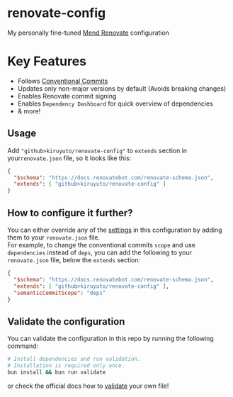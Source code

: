 # renovate-config
My personally fine-tuned [Mend Renovate](https://www.mend.io/renovate-free/) configuration

# Key Features
- Follows [Conventional Commits](https://www.conventionalcommits.org/en/v1.0.0/)
- Updates only non-major versions by default (Avoids breaking changes)
- Enables Renovate commit signing
- Enables `Dependency Dashboard` for quick overview of dependencies
- & more!

## Usage
Add `"github>kiruyuto/renovate-config"` to `extends` section in your`renovate.json` file, so it looks like this:
```json
{
  "$schema": "https://docs.renovatebot.com/renovate-schema.json",
  "extends": [ "github>kiruyuto/renovate-config" ]
}
```

## How to configure it further?
You can either override any of the [settings](https://docs.renovatebot.com/configuration-options/) in this configuration by adding them to your `renovate.json` file.  
For example, to change the conventional commits `scope` and use `dependencies` instead of `deps`, you can add the following to your `renovate.json` file, below the `extends` section:
```json
{
  "$schema": "https://docs.renovatebot.com/renovate-schema.json",
  "extends": [ "github>kiruyuto/renovate-config" ],
  "semanticCommitScope": "deps"
}
```

## Validate the configuration
You can validate the configuration in this repo by running the following command:
```bash
# Install dependencies and run validation. 
# Installation is required only once.
bun install && bun run validate
```
or check the official docs how to [validate](https://docs.renovatebot.com/config-validation/) your own file!
